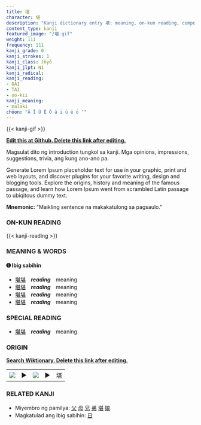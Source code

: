 ```yaml
---
title: 堪
character: 堪
description: "Kanji dictionary entry 堪: meaning, on-kun reading, compounds, origin, related kanji"
content_type: kanji
featured_image: "/堪.gif"
weight: 111
frequency: 111
kanji_grade: 0
kanji_strokes: 1
kanji_class: Jōyō
kanji_jlpt: N1
kanji_radical: 
kanji_reading: 
- DAI
- TAI
- oo-kii
kanji_meaning:
- malaki
chōon: "Ā Ī Ū Ē Ō ā ī ū ē ō ’"
---
```

[//]: # (Don't edit the line below. Kanji animated GIF code is automatically generated.)
{{< kanji-gif >}}

[//]: # (Edit below this line.)

**[Edit this at Github. Delete this link after editing.](https://github.com/tim0g/tim/tree/main/content/kanji/堪/index.md)**

Magsulat dito ng introduction tungkol sa kanji. Mga opinions, impressions, suggestions, trivia, ang kung ano-ano pa.

Generate Lorem Ipsum placeholder text for use in your graphic, print and web layouts, and discover plugins for your favorite writing, design and blogging tools. Explore the origins, history and meaning of the famous passage, and learn how Lorem Ipsum went from scrambled Latin passage to ubiqitous dummy text.
 
**Mnemonic:** "Maikling sentence na makakatulong sa pagsaulo."

### ON-KUN READING

[//]: # (Don't edit the line below. ON-KUN READING code is automatically generated.)
{{< kanji-reading >}}

### MEANING & WORDS

#### ➊ **Ibig sabihin**
  - [堪](../堪)[堪](../堪)　***reading***　meaning
  - [堪](../堪)[堪](../堪)　***reading***　meaning
  - [堪](../堪)[堪](../堪)　***reading***　meaning
  - [堪](../堪)[堪](../堪)　***reading***　meaning

### SPECIAL READING
  - [堪](../堪)[堪](../堪)　***reading***　meaning

### ORIGIN

**[Search Wiktionary. Delete this link after editing.](https://wiktionary.org/wiki/堪)**
<table class="kanji-table"><tr><td>
<img src="60px-堪-bronze.svg.png">
</td><td>▶</td><td>
<img src="60px-堪-oracle.svg.png">
</td><td>▶</td>
<td class="kanji-origin">堪</td>
</tr></table>

### RELATED KANJI
- Miyembro ng pamilya: [父](../父) [母](../母) [兄](../兄) [弟](../弟) [堪](../堪) [娘](../娘)
- Magkatulad ang ibig sabihin: [日](../日)
